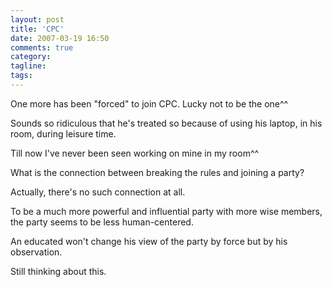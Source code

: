 ```yaml
---
layout: post
title: 'CPC'
date: 2007-03-19 16:50
comments: true
category: 
tagline: 
tags:
---
```

    

One more has been "forced" to join CPC. Lucky not to be the one^^

Sounds so ridiculous that he's treated so because of using his laptop, in his room, during leisure time.

Till now I've never been seen working on mine in my room^^

What is the connection between breaking the rules and joining a party?

Actually, there's no such connection at all.

To be a much more powerful and influential party with more wise members, the party seems to be less human-centered.

An educated won't change his view of the party by force but by his observation.

Still thinking about this.
